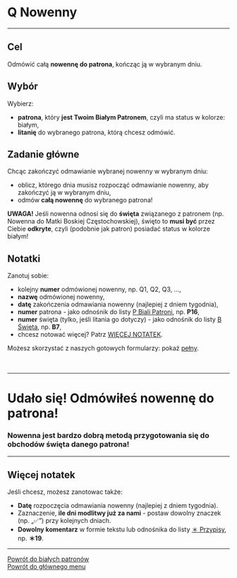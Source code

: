 # <span class="status status-list"><span class="status status-list">Q</span> Nowenny</span>
---
## Cel
Odmówić całą **nowennę do patrona**, kończąc ją w <span class="selected-day-info">wybranym dniu</span>.
## Wybór
Wybierz:
- **patrona**, który **jest Twoim Białym Patronem**, czyli ma status w kolorze: <span class="status status-white">białym</span>,
- **litanię** do wybranego patrona, którą chcesz odmówić.
## Zadanie główne
Chcąc zakończyć odmawianie wybranej nowenny w <span class="selected-day-info">wybranym dniu</span>:
- oblicz, którego dnia musisz rozpocząć odmawianie nowenny, aby zakończyć ją w <span class="selected-day-info">wybranym dniu</span>,
- odmów **całą nowennę** do wybranego patrona!

**UWAGA!** Jeśli nowenna odnosi się do **święta** związanego z patronem (np. Nowenna do Matki Boskiej Częstochowskiej), święto to **musi być** przez Ciebie **odkryte**, czyli (podobnie jak patron) posiadać status w kolorze <span class="status status-white">białym</span>!
## Notatki
Zanotuj sobie:
- kolejny **numer** odmówionej nowenny, np. Q1, Q2, Q3, ...,
- **nazwę** odmówionej nowenny,
- **datę** zakończenia odmawiania nowenny (najlepiej z dniem tygodnia),
- **numer** patrona - jako odnośnik do listy [<span class="status status-list"><span class="status status-white">P</span> Biali Patroni</span>](biali_patroni.md), np. **P16**,
- **numer** święta (tylko, jeśli litania go dotyczy) - jako odnośnik do listy [<span class="status status-list"><span class="status status-white">B</span> Święta</span>](swieta.md), np. **B7**,
- chcesz notować więcej? Patrz [WIĘCEJ NOTATEK](#nowenny-wiecej-notatek).

Możesz skorzystać z naszych gotowych formularzy: pokaż [pełny](../../pl/pdf/lista_v1_q_nowenny.pdf).
<br />
<br />
<br />

---
# Udało się! Odmówiłeś nowennę do patrona!
### Nowenna jest bardzo dobrą metodą przygotowania się do obchodów święta danego patrona!
---

## <span id="nowenny-wiecej-notatek">Więcej notatek</span>
Jeśli chcesz, możesz zanotowac także:
- **Datę** rozpoczęcia odmawiania nowenny (najlepiej z dniem tygodnia).
- Zaznaczenie, **ile dni modlitwy już za nami** - postaw dowolny znaczek (np. „✅”) przy kolejnych dniach.
- **Dowolny komentarz** w formie tekstu lub odnośnika do listy [<span class="status status-list"><span class="status status-list">＊</span> Przypisy</span>](przypisy.md), np. **＊19**.

---
[Powrót do białych patronów](biali_patroni.md)  
[Powrót do głównego menu](index.md)
